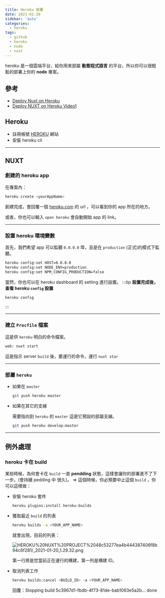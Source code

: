 ```yaml
---
title: Heroku 部署
date: 2021-01-20
sidebar: 'auto'
categories:
  - heroku
tags:
  - github
  - heroku
  - node
  - nuxt
---
```


heroku 是一個雲端平台，給你用來部屬 **動態程式語言** 的平台，所以你可以很輕鬆的部署上你的 **node** 專案。

## 參考

- [Deploy Nuxt on Heroku](https://nuxtjs.org/docs/2.x/deployment/heroku-deployment)
- [Deploy NUXT on Heroku Video1](https://www.youtube.com/watch?v=c4_xPM7zSAY)

## Heroku

- 註冊帳號 [HEROKU](https://dashboard.heroku.com/) 網站
- 安裝 heroku cli

---

## NUXT

### 創建的 **heroku** app

在專案內：

```bash
heroku create <yourAppName>
```

創建完成，會回覆一個 [heroku.com](http://heroku.com) 的 url ，可以看到你的 app 所在的地方。

或者，你也可以輸入 `open heroku` 會自動開始 app 的 link。

---

### 設置 heroku 環境變數

首先，我們希望 app 可以監聽 `0.0.0.0` 埠，且是在 `production` (正式)的模式下監聽。

```bash
heroku config:set HOST=0.0.0.0
heroku config:set NODE_ENV=production
heroku config:set NPM_CONFIG_PRODUCTION=false
```

當然，你也可以在 heroku dashboard 的 setting 進行設置。
:::tip
**設置完成後，查看 heroku `config` 設置**

```bash
heroku config
```

:::

---

### 建立 `Procfile` 檔案

這是供 `heroku` 明白的命令檔案。

```bash
web: nuxt start
```

這是指示 server `build` 後，要運行的命令，運行 `nuxt star`

---

### 部屬 `heroku`

- 如果在 `master`

  ```bash
  git push heroku master
  ```

- 如果在其它的支線

  需要指向到 `heroku` 的 `master` 這是它預設的部屬支線。

  ```bash
  git push heroku develop:master
  ```

---

## 例外處理

### heroku 卡在 build

某些時候，為何會卡在 `build` 一直 **pendding** 狀態，這樣會讓你的部署進不了下一步。(會持續 pedding 中 很久)。 ⇒ 這個時候，你必預要中止這個 `build` ，你可以這樣做：

- 安裝 heroku 套件

  ```bash
  heroku plugins:install heroku-builds
  ```

- 獲取最近 `build` 的列表

  ```bash
  heroku builds -a <YOUR_APP_NAME>
  ```

  就會出現，目前的列表：

  ![HEROKU%20NUXT%20PROJECT%2048c53277ea4b444387406f8b94c6f281/_2021-01-20_1.29.32.png](HEROKU%20NUXT%20PROJECT%2048c53277ea4b444387406f8b94c6f281/_2021-01-20_1.29.32.png)

  第一行將是您當前正在運行的構建，第一列是構建 ID。

- 取消列表工作

  ```bash
  heroku builds:cancel <BUILD_ID> -a <YOUR_APP_NAME>
  ```

  回覆：Stopping build 5c3967d1-fbdb-4f73-81de-bab1063e5a2b... done
